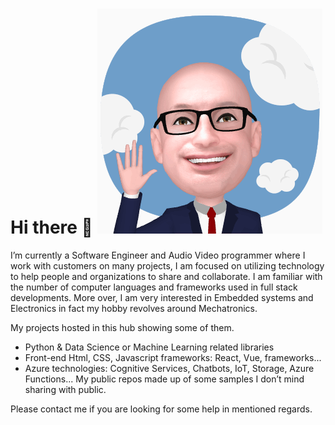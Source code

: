 # Hi there 👋                    ![banner](MoeEmoji_1.gif)

I’m currently a Software Engineer and Audio Video programmer where I work with customers on many projects, I am focused on utilizing technology to help people and organizations to share and collaborate.
I am familiar with the number of computer languages and frameworks used in full stack developments.
More over, I am very interested in Embedded systems and Electronics in fact my hobby revolves around Mechatronics.

My projects hosted in this hub showing some of them.
- Python & Data Science or Machine Learning related libraries
- Front-end Html, CSS, Javascript frameworks: React, Vue, frameworks...
- Azure technologies: Cognitive Services, Chatbots, IoT, Storage, Azure Functions...
My public repos made up of some samples I don’t mind sharing with public.

Please contact me if you are looking for some help in mentioned regards.
<!--
**MoesLab/MoesLab** is a ✨ _special_ ✨ repository because its `README.md` (this file) appears on your GitHub profile.

Here are some ideas to get you started:

- 🔭 I’m currently working on ...
- 🌱 I’m currently learning ...
- 👯 I’m looking to collaborate on ...
- 🤔 I’m looking for help with ...
- 💬 Ask me about ...
- 📫 How to reach me: ...
- 😄 Pronouns: ...
- ⚡ Fun fact: ...
-->

